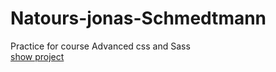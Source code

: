 # Natours-jonas-Schmedtmann
Practice for course Advanced css and Sass
<br>
<a href="https://othmanekahtal.github.io/Natours-jonas-Schmedtmann/">show project</a>
